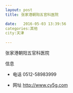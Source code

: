 ```yaml
--- 
layout: post 
title: 张家港朝阳五官科医院

date:   2016-05-03 13:39:56 
categories:其他  
city:天津
  
--- 
```

   
张家港朝阳五官科医院

信息
 - 电话 0512-58983999

 - 网址 http://www.cy5g.com


